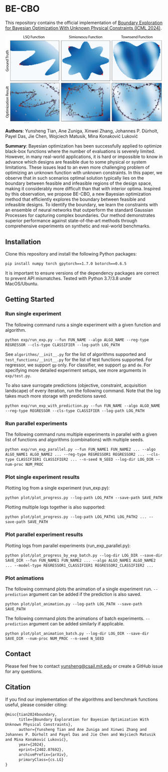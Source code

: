 # BE-CBO

This repository contains the official implementation of [Boundary Exploration for Bayesian Optimization With Unknown Physical Constraints (ICML 2024)](https://arxiv.org/pdf/2402.07692.pdf).

![teaser](teaser.png)

**Authors**: Yunsheng Tian, Ane Zuniga, Xinwei Zhang, Johannes P. Dürholt, Payel Das, Jie Chen, Wojciech Matusik, Mina Konaković Luković

**Summary**: Bayesian optimization has been successfully applied to optimize black-box functions where the number of evaluations is severely limited. However, in many real-world applications, it is hard or impossible to know in advance which designs are feasible due to some physical or system limitations. These issues lead to an even more challenging problem of optimizing an unknown function with unknown constraints. In this paper, we observe that in such scenarios optimal solution typically lies on the boundary between feasible and infeasible regions of the design space, making it considerably more difficult than that with interior optima. Inspired by this observation, we propose BE-CBO, a new Bayesian optimization method that efficiently explores the boundary between feasible and infeasible designs. To identify the boundary, we learn the constraints with an ensemble of neural networks that outperform the standard Gaussian Processes for capturing complex boundaries. Our method demonstrates superior performance against state-of-the-art methods through comprehensive experiments on synthetic and real-world benchmarks.

## Installation

Clone this repository and install the following Python packages:

```
pip install numpy torch gpytorch==1.7.0 botorch==0.6.5
```

It is important to ensure versions of the dependency packages are correct to prevent API mismatches. Tested with Python 3.7/3.8 under MacOS/Ubuntu.

## Getting Started

### Run single experiment

The following command runs a single experiment with a given function and algorithm.

```
python exp/run_exp.py --fun FUN_NAME --algo ALGO_NAME --reg-type REGRESSOR --cls-type CLASSIFIER --log-path LOG_PATH
```

See `algorithms/__init__.py` for the list of algorithms supported and `test_functions/__init__.py` for the list of test functions supported. For regressor, we support `gp` only. For classifier, we support `gp` and `de`. For specifying more detailed experiment setups, see more arguments in `exp/test.py`.

To also save surrogate predictions (objective, constraint, acquisition landscape) of every iteration, run the following command. Note that the log takes much more storage with predictions saved.

```
python exp/run_exp_with_prediction.py --fun FUN_NAME --algo ALGO_NAME --reg-type REGRESSOR --cls-type CLASSIFIER --log-path LOG_PATH
```

### Run parallel experiments

The following command runs multiple experiments in parallel with a given list of functions and algorithms (combinations) with multiple seeds.

```
python exp/run_exp_parallel.py --fun FUN_NAME1 FUN_NAME2 ... --algo ALGO_NAME1 ALGO_NAME2 ... --reg-type REGRESSOR1 REGRESSOR2 ... --cls-type CLASSIFIER1 CLASSIFIER2 ... --n-seed N_SEED --log-dir LOG_DIR --num-proc NUM_PROC
```

### Plot single experiment results

Plotting log from a single experiment (run_exp.py):

```
python plot/plot_progress.py --log-path LOG_PATH --save-path SAVE_PATH
```

Plotting multiple logs together is also supported:

```
python plot/plot_progress.py --log-path LOG_PATH1 LOG_PATH2 ... --save-path SAVE_PATH
```

### Plot parallel experiment results

Plotting logs from parallel experiments (run_exp_parallel.py):

```
python plot/plot_progress_by_exp_batch.py --log-dir LOG_DIR --save-dir SAVE_DIR --fun FUN_NAME1 FUN_NAME2 ... --algo ALGO_NAME1 ALGO_NAME2 ... --model-type REGRESSOR1_CLASSIFIER1 REGRESSOR2_CLASSIFIER2 ...
```

### Plot animations

The following command plots the animation of a single experiment run. `--prediction` argument can be added if the prediction is also saved.

```
python plot/plot_animation.py --log-path LOG_PATH --save-path SAVE_PATH
```

The following command plots the animations of batch experiments. `--prediction` argument can be added similarly if applicable.

```
python plot/plot_animation_batch.py --log-dir LOG_DIR --save-dir SAVE_DIR --num-proc NUM_PROC --n-seed N_SEED
```

## Contact

Please feel free to contact yunsheng@csail.mit.edu or create a GitHub issue for any questions.

## Citation

If you find our implementation of the algorithms and benchmark functions useful, please consider citing:

```
@misc{tian2024boundary,
      title={Boundary Exploration for Bayesian Optimization With Unknown Physical Constraints}, 
      author={Yunsheng Tian and Ane Zuniga and Xinwei Zhang and Johannes P. Dürholt and Payel Das and Jie Chen and Wojciech Matusik and Mina Konaković Luković},
      year={2024},
      eprint={2402.07692},
      archivePrefix={arXiv},
      primaryClass={cs.LG}
}
```
